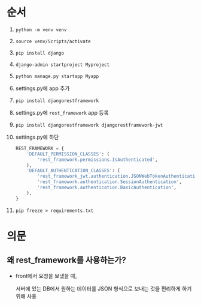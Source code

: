 # 순서

1. `python -m venv venv`

2. `source venv/Scripts/activate`

3. `pip install django`

4. `django-admin startproject Myproject`

5. `python manage.py startapp Myapp`

6. settings.py에 app 추가

7. `pip install djangorestframework`

8. settings.py에 `rest_framework` app 등록

9. `pip install djangorestframework djangorestframework-jwt`

10. settings.py에 하단

    ```python
    REST_FRAMEWORK = {
        'DEFAULT_PERMISSION_CLASSES': (
            'rest_framework.permissions.IsAuthenticated',
        ),
        'DEFAULT_AUTHENTICATION_CLASSES': (
            'rest_framework_jwt.authentication.JSONWebTokenAuthentication',
            'rest_framework.authentication.SessionAuthentication',
            'rest_framework.authentication.BasicAuthentication',
        ),
    }
    ```

    

11. `pip freeze > requirements.txt`

# 의문

## 왜 rest_framework를 사용하는가?

- front에서 요청을 보냈을 때, 

  서버에 있는 DB에서 원하는 데이터를 JSON 형식으로 보내는 것을 편리하게 하기 위해 사용



